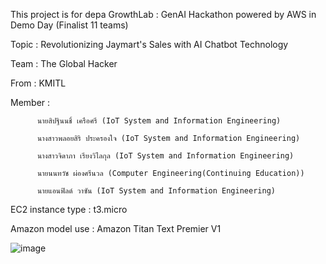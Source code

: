 This project is for depa GrowthLab : GenAI Hackathon powered by AWS in Demo Day (Finalist 11 teams)

Topic : Revolutionizing Jaymart's Sales with AI Chatbot Technology

Team : The Global Hacker

From : KMITL

Member :  

          นายสิปฐินนชิ์ เครือศรี (IoT System and Information Engineering)

          นางสาวพลอยสิริ ประครองใจ (IoT System and Information Engineering)
          
          นางสาวจิดาภา เรียงวิไลกุล (IoT System and Information Engineering)
          
          นายนนทวัช ผ่องศรีนวล (Computer Engineering(Continuing Education))
          
          นายแอนฟิลด์ วาซัน (IoT System and Information Engineering)

EC2 instance type : t3.micro

Amazon model use : Amazon Titan Text Premier V1

![image](https://github.com/user-attachments/assets/c43e446f-96fd-4d05-9e0c-8250b6adb2af)
